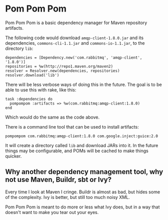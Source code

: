# Pom Pom Pom

Pom Pom Pom is a basic dependency manager for Maven repository artifacts.

The following code would download `amqp-client-1.8.0.jar` and its dependencies, `commons-cli-1.1.jar` and `commons-io-1.1.jar`, to the directory `lib`:

    dependencies = [Dependency.new('com.rabbitmq', 'amqp-client', '1.8.0')]
    repositories = %w(http://repo1.maven.org/maven2)
    resolver = Resolver.new(dependencies, repositories)
    resolver.download('lib')
    
There will be less verbose ways of doing this in the future. The goal is to be able to use this with rake, like this:

    task :dependencies do
      pompompom :artifacts => %w(com.rabbitmq:amqp-client:1.8.0)
    end
    
Which would do the same as the code above.

There is a command line tool that can be used to install artifacts:

    pompompom com.rabbitmq:amqp-client:1.8.0 com.google.inject:guice:2.0
    
It will create a directory called `lib` and download JARs into it. In the future things may be configurable, and POMs will be cached to make things quicker.

## Why another dependency management tool, why not use Maven, Buildr, sbt or Ivy?

Every time I look at Maven I cringe. Buildr is almost as bad, but hides some of the complexity. Ivy is better, but still too much noisy XML.

Pom Pom Pom is meant to do more or less what Ivy does, but in a way that doesn't want to make you tear out your eyes.

